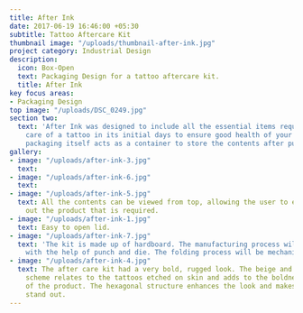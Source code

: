```yaml
---
title: After Ink
date: 2017-06-19 16:46:00 +05:30
subtitle: Tattoo Aftercare Kit
thumbnail image: "/uploads/thumbnail-after-ink.jpg"
project category: Industrial Design
description:
  icon: Box-Open
  text: Packaging Design for a tattoo aftercare kit.
  title: After Ink
key focus areas:
- Packaging Design
top image: "/uploads/DSC_0249.jpg"
section two:
  text: 'After Ink was designed to include all the essential items required for taking
    care of a tattoo in its initial days to ensure good health of your tattoo. The
    packaging itself acts as a container to store the contents after purchase. '
gallery:
- image: "/uploads/after-ink-3.jpg"
  text: 
- image: "/uploads/after-ink-6.jpg"
  text: 
- image: "/uploads/after-ink-5.jpg"
  text: All the contents can be viewed from top, allowing the user to easily pull
    out the product that is required.
- image: "/uploads/after-ink-1.jpg"
  text: Easy to open lid.
- image: "/uploads/after-ink-7.jpg"
  text: 'The kit is made up of hardboard. The manufacturing process will include blanking
    with the help of punch and die. The folding process will be mechanized. '
- image: "/uploads/after-ink-4.jpg"
  text: The after care kit had a very bold, rugged look. The beige and black color
    scheme relates to the tattoos etched on skin and adds to the boldness and robustness
    of the product. The hexagonal structure enhances the look and makes the product
    stand out.
---
```




